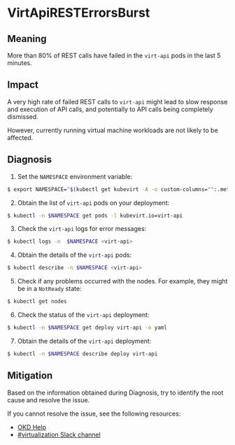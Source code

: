 <!-- Edited by Jiří Herrmann, 8 Nov 2022 -->

# VirtApiRESTErrorsBurst

## Meaning

More than 80% of REST calls have failed in the `virt-api` pods in the last 5 minutes.

## Impact

A very high rate of failed REST calls to `virt-api` might lead to slow response and execution of API calls, and potentially to API calls being completely dismissed.

However, currently running virtual machine workloads are not likely to be affected. 

## Diagnosis

1. Set the `NAMESPACE` environment variable:
```bash
$ export NAMESPACE="$(kubectl get kubevirt -A -o custom-columns="":.metadata.namespace)"
```

2. Obtain the list of `virt-api` pods on your deployment:
```bash
$ kubectl -n $NAMESPACE get pods -l kubevirt.io=virt-api
```

3. Check the `virt-api` logs for error messages:
```bash
$ kubectl logs -n  $NAMESPACE <virt-api>
```

4. Obtain the details of the `virt-api` pods:
```bash
$ kubectl describe -n $NAMESPACE <virt-api>
```

5. Check if any problems occurred with the nodes. For example, they might be in a `NotReady` state:
```bash
$ kubectl get nodes
```

6. Check the status of the `virt-api` deployment:
```bash
$ kubectl -n $NAMESPACE get deploy virt-api -o yaml
```

7. Obtain the details of the `virt-api` deployment:
```bash
$ kubectl -n $NAMESPACE describe deploy virt-api
```

## Mitigation

Based on the information obtained during Diagnosis, try to identify the root cause and resolve the issue.

<!--DS: If you cannot resolve the issue, log in to the link:https://access.redhat.com[Customer Portal] and open a support case, attaching the artifacts gathered during the Diagnosis procedure.-->
<!--USstart-->
If you cannot resolve the issue, see the following resources:

- [OKD Help](https://www.okd.io/help/)
- [#virtualization Slack channel](https://kubernetes.slack.com/channels/virtualization)
<!--USend-->